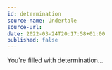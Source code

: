 ```yaml
---
id: determination
source-name: Undertale
source-url:
date: 2022-03-24T20:17:58+01:00
published: false
---
```


You're filled with determination…
